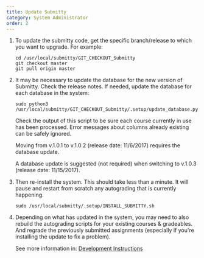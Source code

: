 ```yaml
---
title: Update Submitty
category: System Administrator
order: 2
---
```



1.  To update the submitty code, get the specific branch/release to which
    you want to upgrade.  For example:

    ```
    cd /usr/local/submitty/GIT_CHECKOUT_Submitty
    git checkout master
    git pull origin master
    ```


2.  It may be necessary to update the database for the new version of
    Submitty.  Check the release notes.  If needed, update the
    database for each database in the system:

    ```
    sudo python3 /usr/local/submitty/GIT_CHECKOUT_Submitty/.setup/update_database.py
    ```

    Check the output of this script to be sure each course currently
    in use has been processed.  Error messages about columns already
    existing can be safely ignored.


    Moving from v.1.0.1 to v.1.0.2 (release date: 11/6/2017) requires
    the database update.


    A database update is suggested (not required) when switching to
    v.1.0.3 (release date: 11/15/2017).



3.  Then re-install the system.  This should take less than a minute.
    It will pause and restart from scratch any autograding that is
    currently happening.

    ```
    sudo /usr/local/submitty/.setup/INSTALL_SUBMITTY.sh
    ```


4.  Depending on what has updated in the system, you may need to also
    rebuild the autograding scripts for your existing courses &
    gradeables.  And regrade the previously submitted assignments
    (especially if you're installing the update to fix a problem).

    See more information in:
    [Development Instructions](../developer/development_instructions)

                                                                                                    
                                                                                                    
                                                                                                    
          
